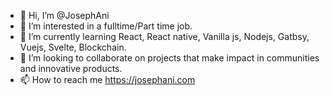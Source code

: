 - 👋 Hi, I’m @JosephAni
- 👀 I’m interested in a fulltime/Part time job.
- 🌱 I’m currently learning React, React native, Vanilla js, Nodejs, Gatbsy, Vuejs, Svelte, Blockchain.
- 💞️ I’m looking to collaborate on projects that make impact in communities and innovative products.
- 📫 How to reach me https://josephani.com

<!---
JosephAni/JosephAni is a ✨ special ✨ repository because its `README.md` (this file) appears on your GitHub profile.
You can click the Preview link to take a look at your changes.
--->
